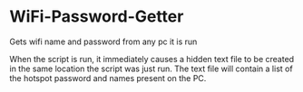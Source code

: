 # WiFi-Password-Getter
Gets wifi name and password from any pc it is run

When the script is run, it immediately causes a
hidden text file to be created in the same location the script was just run.
The text file will contain a list of the hotspot password and names present on the PC.

